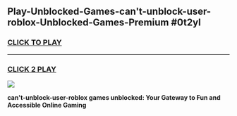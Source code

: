 
## Play-Unblocked-Games-can't-unblock-user-roblox-Unblocked-Games-Premium #0t2yl
<h3>
<a href="https://premium.freeplayer.one?title=can't-unblock-user-roblox&ref=12M">CLICK TO PLAY</a></h3>
<hr>

<h3>
<a href="https://premium.freeplayer.one?title=can't-unblock-user-roblox&ref=12M">CLICK 2 PLAY</a>
  
</h3>

<a href="https://premium.freeplayer.one?title=can't-unblock-user-roblox&ref=12M"><img src="https://clearcache.store/games.png"></a>


**can't-unblock-user-roblox games unblocked: Your Gateway to Fun and Accessible Online Gaming**

